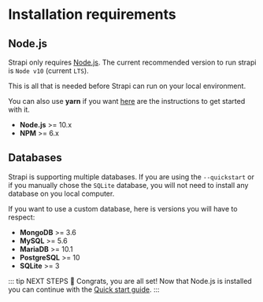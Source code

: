 # Installation requirements

## Node.js

Strapi only requires [Node.js](https://nodejs.org). The current recommended version to run strapi is `Node v10` (current `LTS`).

This is all that is needed before Strapi can run on your local environment.

You can also use **yarn** if you want [here](https://yarnpkg.com/en/docs/getting-started) are the instructions to get started with it.

- **Node.js** >= 10.x
- **NPM** >= 6.x

## Databases

Strapi is supporting multiple databases. If you are using the `--quickstart` or if you manually chose the `SQLite` database, you will not need to install any database on you local computer.

If you want to use a custom database, here is versions you will have to respect:

- **MongoDB** >= 3.6
- **MySQL** >= 5.6
- **MariaDB** >= 10.1
- **PostgreSQL** >= 10
- **SQLite** >= 3

::: tip NEXT STEPS
👏 Congrats, you are all set! Now that Node.js is installed you can continue with the [Quick start guide](quick-start.md).
:::
